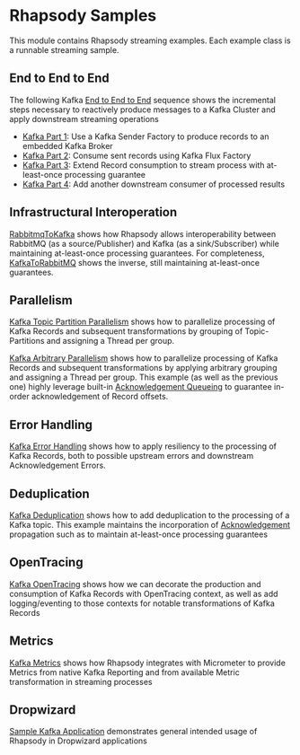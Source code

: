 # Rhapsody Samples
This module contains Rhapsody streaming examples. Each example class is a runnable streaming sample.

## End to End to End
The following Kafka [End to End to End](core/src/main/java/com/expediagroup/rhapsody/samples/endtoendtoend) sequence shows the incremental steps necessary to reactively produce messages to a Kafka Cluster and apply downstream streaming operations
- [Kafka Part 1](core/src/main/java/com/expediagroup/rhapsody/samples/endtoendtoend/KafkaPart1.java): Use a Kafka Sender Factory to produce records to an embedded Kafka Broker
- [Kafka Part 2](core/src/main/java/com/expediagroup/rhapsody/samples/endtoendtoend/KafkaPart2.java): Consume sent records using Kafka Flux Factory
- [Kafka Part 3](core/src/main/java/com/expediagroup/rhapsody/samples/endtoendtoend/KafkaPart3.java): Extend Record consumption to stream process with at-least-once processing guarantee
- [Kafka Part 4](core/src/main/java/com/expediagroup/rhapsody/samples/endtoendtoend/KafkaPart4.java): Add another downstream consumer of processed results

## Infrastructural Interoperation
[RabbitmqToKafka](core/src/main/java/com/expediagroup/rhapsody/samples/infrastructuralinteroperability/RabbitmqToKafka.java) shows how Rhapsody allows interoperability between RabbitMQ (as a source/Publisher) and Kafka (as a sink/Subscriber) while maintaining at-least-once processing guarantees. For completeness, [KafkaToRabbitMQ](core/src/main/java/com/expediagroup/rhapsody/samples/infrastructuralinteroperability/KafkaToRabbitmq.java) shows the inverse, still maintaining at-least-once guarantees.

## Parallelism
[Kafka Topic Partition Parallelism](core/src/main/java/com/expediagroup/rhapsody/samples/parallelism/KafkaTopicPartitionParallelism.java) shows how to parallelize processing of Kafka Records and subsequent transformations by grouping of Topic-Partitions and assigning a Thread per group.
 
[Kafka Arbitrary Parallelism](core/src/main/java/com/expediagroup/rhapsody/samples/parallelism/KafkaArbitraryParallelism.java) shows how to parallelize processing of Kafka Records and subsequent transformations by applying arbitrary grouping and assigning a Thread per group. This example (as well as the previous one) highly leverage built-in [Acknowledgement Queueing](../core/src/main/java/com/expediagroup/rhapsody/core/acknowledgement/AcknowledgementQueuingSubscriber.java) to guarantee in-order acknowledgement of Record offsets.

## Error Handling
[Kafka Error Handling](core/src/main/java/com/expediagroup/rhapsody/samples/errorhandling/KafkaErrorHandling.java) shows how to apply resiliency to the processing of Kafka Records, both to possible upstream errors and downstream Acknowledgement Errors.

## Deduplication
[Kafka Deduplication](core/src/main/java/com/expediagroup/rhapsody/samples/deduplication/KafkaDeduplication.java) shows how to add deduplication to the processing of a Kafka topic. This example maintains the incorporation of [Acknowledgement](../api/src/main/java/com/expediagroup/rhapsody/api/Acknowledgeable.java) propagation such as to maintain at-least-once processing guarantees

## OpenTracing
[Kafka OpenTracing](core/src/main/java/com/expediagroup/rhapsody/samples/opentracing/KafkaOpenTracing.java) shows how we can decorate the production and consumption of Kafka Records with OpenTracing context, as well as add logging/eventing to those contexts for notable transformations of Kafka Records

## Metrics
[Kafka Metrics](core/src/main/java/com/expediagroup/rhapsody/samples/metrics/KafkaMetrics.java) shows how Rhapsody integrates with Micrometer to provide Metrics from native Kafka Reporting and from available Metric transformation in streaming processes

## Dropwizard
[Sample Kafka Application](dropwizard/src/main/java/com/exepdiagroup/rhapsody/samples/dropwizard/kafka/SampleKafkaApplication.java) demonstrates general intended usage of Rhapsody in Dropwizard applications